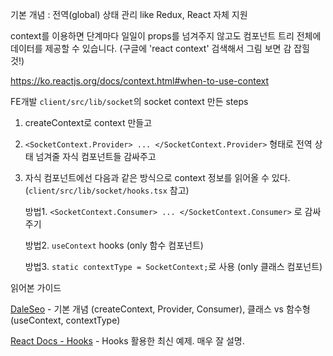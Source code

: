 기본 개념 : 전역(global) 상태 관리 like Redux, React 자체 지원

context를 이용하면 단계마다 일일이 props를 넘겨주지 않고도 컴포넌트 트리 전체에 데이터를 제공할 수 있습니다.
(구글에 'react context' 검색해서 그림 보면 감 잡힐 것!)

https://ko.reactjs.org/docs/context.html#when-to-use-context



FE개발 `client/src/lib/socket`의 socket context 만든 steps

1. createContext로 context 만들고

2. `<SocketContext.Provider> ... </SocketContext.Provider>` 형태로 전역 상태 넘겨줄 자식 컴포넌트들 감싸주고

3. 자식 컴포넌트에선 다음과 같은 방식으로 context 정보를 읽어올 수 있다. (`client/src/lib/socket/hooks.tsx` 참고)

   방법1. `<SocketContext.Consumer> ... </SocketContext.Consumer>` 로 감싸주기

   방법2. `useContext` hooks (only 함수 컴포넌트)

   방법3. `static contextType = SocketContext;`로 사용 (only 클래스 컴포넌트)



읽어본 가이드

[DaleSeo](https://www.daleseo.com/react-context/) - 기본 개념 (createContext, Provider, Consumer), 클래스 vs 함수형 (useContext, contextType)

[React Docs - Hooks](https://beta.reactjs.org/learn/passing-data-deeply-with-context#using-and-providing-context-from-the-same-component) - Hooks 활용한 최신 예제. 매우 잘 설명.



